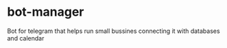 # bot-manager
Bot for telegram that helps run small bussines connecting it with databases and calendar
